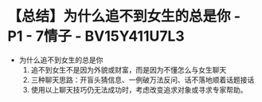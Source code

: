# 【总结】为什么追不到女生的总是你 - P1 - 7情子 - BV15Y411U7L3

-   为什么追不到女生的总是你
    1.  追不到女生不是因为外貌或财富，而是因为不懂怎么与女生聊天
    2.  三种聊天思路：开盲头猜信息、一例破万法反问、话不落地顺着话题接话
    3.  使用以上聊天技巧仍无法成功时，考虑改变追求对象或寻求专家帮助。